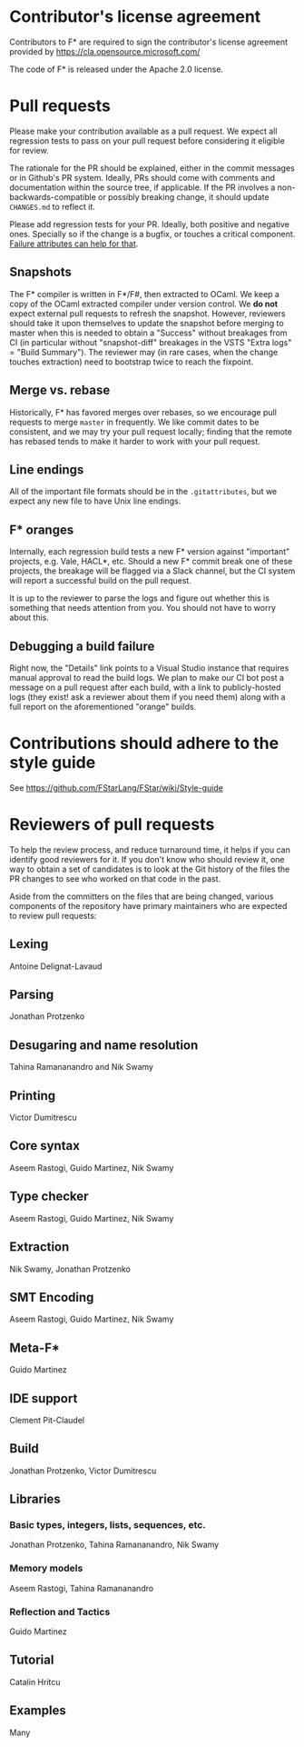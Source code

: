 # Contributor's license agreement

Contributors to F\* are required to sign the contributor's license
agreement provided by https://cla.opensource.microsoft.com/

The code of F* is released under the Apache 2.0 license.

# Pull requests

Please make your contribution available as a pull request. We expect
all regression tests to pass on your pull request before considering
it eligible for review.

The rationale for the PR should be explained, either in the commit messages
or in Github's PR system. Ideally, PRs should come with comments and
documentation within the source tree, if applicable. If the PR
involves a non-backwards-compatible or possibly breaking change,
it should update `CHANGES.md` to reflect it.

Please add regression tests for your PR. Ideally, both positive and negative
ones. Specially so if the change is a bugfix, or touches a critical component.
[Failure attributes can help for that](https://github.com/FStarLang/FStar/wiki/Failure-attributes).

## Snapshots

The F\* compiler is written in F\*/F#, then extracted to OCaml. We keep a copy
of the OCaml extracted compiler under version control. We **do not** expect external
pull requests to refresh the snapshot. However, reviewers should take it upon
themselves to update the snapshot before merging to master when this is needed
to obtain a "Success" without breakages from CI (in particular without
"snapshot-diff" breakages in the VSTS "Extra logs" = "Build Summary").
The reviewer may (in rare cases, when the change touches extraction)
need to bootstrap twice to reach the fixpoint.

## Merge vs. rebase

Historically, F\* has favored merges over rebases, so we encourage pull requests
to merge `master` in frequently. We like commit dates to be consistent, and we
may try your pull request locally; finding that the remote has rebased tends to
make it harder to work with your pull request.

## Line endings

All of the important file formats should be in the `.gitattributes`, but we
expect any new file to have Unix line endings.

## F\* oranges

Internally, each regression build tests a new F\* version against "important"
projects, e.g. Vale, HACL\*, etc. Should a new F\* commit break one of these
projects, the breakage will be flagged via a Slack channel, but the CI system
will report a successful build on the pull request.

It is up to the reviewer to parse the logs and figure out whether this is
something that needs attention from you. You should not have to worry about
this.

## Debugging a build failure

Right now, the "Details" link points to a Visual Studio instance that requires
manual approval to read the build logs. We plan to make our CI bot post a
message on a pull request after each build, with a link to publicly-hosted logs
(they exist! ask a reviewer about them if you need them) along with a full
report on the aforementioned "orange" builds.

# Contributions should adhere to the style guide

See https://github.com/FStarLang/FStar/wiki/Style-guide

# Reviewers of pull requests

To help the review process, and reduce turnaround time, it helps
if you can identify good reviewers for it. If you don't know who
should review it, one way to obtain a set of candidates is to look
at the Git history of the files the PR changes to see who worked on
that code in the past.

Aside from the committers on the files that are being changed, various
components of the repository have primary maintainers who are
expected to review pull requests:

## Lexing

Antoine Delignat-Lavaud

## Parsing

Jonathan Protzenko

## Desugaring and name resolution

Tahina Ramananandro and Nik Swamy

## Printing

Victor Dumitrescu

## Core syntax

Aseem Rastogi, Guido Martinez, Nik Swamy

## Type checker

Aseem Rastogi, Guido Martinez, Nik Swamy

## Extraction

Nik Swamy, Jonathan Protzenko

## SMT Encoding

Aseem Rastogi, Guido Martinez, Nik Swamy

## Meta-F*

Guido Martinez

## IDE support

Clement Pit-Claudel

## Build

Jonathan Protzenko, Victor Dumitrescu

## Libraries

### Basic types, integers, lists, sequences, etc.

Jonathan Protzenko, Tahina Ramananandro, Nik Swamy

### Memory models

Aseem Rastogi, Tahina Ramananandro

### Reflection and Tactics

Guido Martinez

## Tutorial

Catalin Hritcu

## Examples

Many
